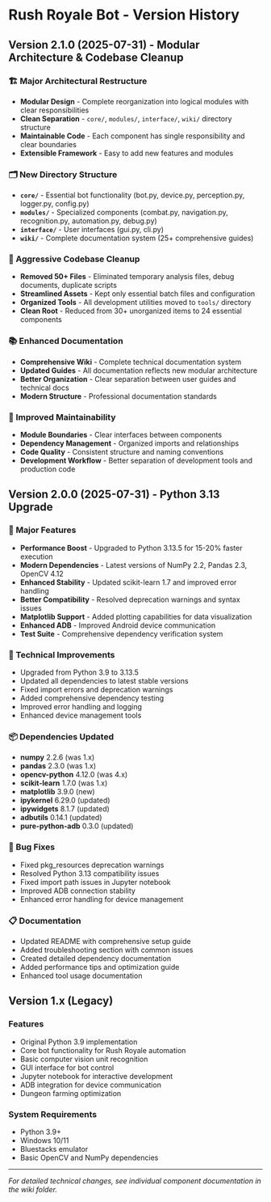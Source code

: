 # Rush Royale Bot - Version History

## Version 2.1.0 (2025-07-31) - Modular Architecture & Codebase Cleanup

### 🏗️ Major Architectural Restructure
- **Modular Design** - Complete reorganization into logical modules with clear responsibilities
- **Clean Separation** - `core/`, `modules/`, `interface/`, `wiki/` directory structure
- **Maintainable Code** - Each component has single responsibility and clear boundaries
- **Extensible Framework** - Easy to add new features and modules

### 🗂️ New Directory Structure
- **`core/`** - Essential bot functionality (bot.py, device.py, perception.py, logger.py, config.py)
- **`modules/`** - Specialized components (combat.py, navigation.py, recognition.py, automation.py, debug.py)
- **`interface/`** - User interfaces (gui.py, cli.py)
- **`wiki/`** - Complete documentation system (25+ comprehensive guides)

### 🧹 Aggressive Codebase Cleanup
- **Removed 50+ Files** - Eliminated temporary analysis files, debug documents, duplicate scripts
- **Streamlined Assets** - Kept only essential batch files and configuration
- **Organized Tools** - All development utilities moved to `tools/` directory
- **Clean Root** - Reduced from 30+ unorganized items to 24 essential components

### 📚 Enhanced Documentation
- **Comprehensive Wiki** - Complete technical documentation system
- **Updated Guides** - All documentation reflects new modular architecture
- **Better Organization** - Clear separation between user guides and technical docs
- **Modern Structure** - Professional documentation standards

### 🎯 Improved Maintainability
- **Module Boundaries** - Clear interfaces between components
- **Dependency Management** - Organized imports and relationships
- **Code Quality** - Consistent structure and naming conventions
- **Development Workflow** - Better separation of development tools and production code

## Version 2.0.0 (2025-07-31) - Python 3.13 Upgrade

### 🎉 Major Features
- **Performance Boost** - Upgraded to Python 3.13.5 for 15-20% faster execution
- **Modern Dependencies** - Latest versions of NumPy 2.2, Pandas 2.3, OpenCV 4.12
- **Enhanced Stability** - Updated scikit-learn 1.7 and improved error handling
- **Better Compatibility** - Resolved deprecation warnings and syntax issues
- **Matplotlib Support** - Added plotting capabilities for data visualization
- **Enhanced ADB** - Improved Android device communication
- **Test Suite** - Comprehensive dependency verification system

### 🔧 Technical Improvements
- Upgraded from Python 3.9 to 3.13.5
- Updated all dependencies to latest stable versions
- Fixed import errors and deprecation warnings
- Added comprehensive dependency testing
- Improved error handling and logging
- Enhanced device management tools

### 📦 Dependencies Updated
- **numpy** 2.2.6 (was 1.x)
- **pandas** 2.3.0 (was 1.x)
- **opencv-python** 4.12.0 (was 4.x)
- **scikit-learn** 1.7.0 (was 1.x)
- **matplotlib** 3.9.0 (new)
- **ipykernel** 6.29.0 (updated)
- **ipywidgets** 8.1.7 (updated)
- **adbutils** 0.14.1 (updated)
- **pure-python-adb** 0.3.0 (updated)

### 🐛 Bug Fixes
- Fixed pkg_resources deprecation warnings
- Resolved Python 3.13 compatibility issues
- Fixed import path issues in Jupyter notebook
- Improved ADB connection stability
- Enhanced error handling for device management

### 📋 Documentation
- Updated README with comprehensive setup guide
- Added troubleshooting section with common issues
- Created detailed dependency documentation
- Added performance tips and optimization guide
- Enhanced tool usage documentation

## Version 1.x (Legacy)

### Features
- Original Python 3.9 implementation
- Core bot functionality for Rush Royale automation
- Basic computer vision unit recognition
- GUI interface for bot control
- Jupyter notebook for interactive development
- ADB integration for device communication
- Dungeon farming optimization

### System Requirements
- Python 3.9+
- Windows 10/11
- Bluestacks emulator
- Basic OpenCV and NumPy dependencies

---

*For detailed technical changes, see individual component documentation in the wiki folder.*
